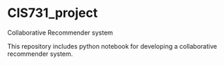 # CIS731_project
Collaborative Recommender system


This repository includes python notebook for developing a collaborative recommender system.
